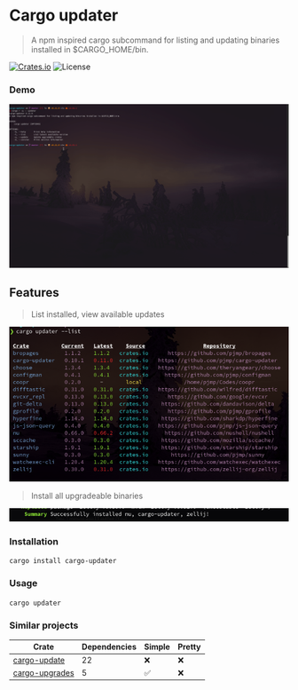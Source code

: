 # Cargo updater

> A npm inspired cargo subcommand for listing and updating binaries installed in $CARGO_HOME/bin.


[![Crates.io](https://img.shields.io/crates/v/cargo-updater)](https://crates.io/crates/cargo-updater)
![License](https://img.shields.io/crates/l/cargo-updater)


### Demo

[![Demo](./demos/demo.gif)](./demos/demo.gif)

## Features

> List installed, view available updates

[![List installed](./demos/list.png)](./demos/list.png)

> Install all upgradeable binaries

[![Summary](./demos/final.png)](./demos/final.png)


### Installation

```shell script
cargo install cargo-updater
```

### Usage

```shell script
cargo updater
```

### Similar projects

| Crate | Dependencies | Simple | Pretty <!-- beauty lies in the eyes of the beholder --> |
| - | - | - | - |
| [cargo-update](https://crates.io/crates/cargo-update) | 22 | ❌ | ❌ |
| [cargo-upgrades](https://crates.io/crates/cargo-upgrades) | 5 | ✅ | ❌ |
